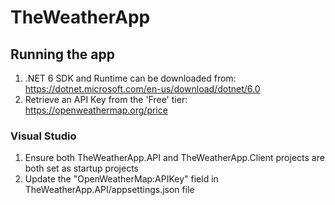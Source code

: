 # TheWeatherApp

## Running the app

1) .NET 6 SDK and Runtime can be downloaded from: https://dotnet.microsoft.com/en-us/download/dotnet/6.0
2) Retrieve an API Key from the 'Free' tier: https://openweathermap.org/price

### Visual Studio

1) Ensure both TheWeatherApp.API and TheWeatherApp.Client projects are both set as startup projects
2) Update the "OpenWeatherMap:APIKey" field in TheWeatherApp.API/appsettings.json file